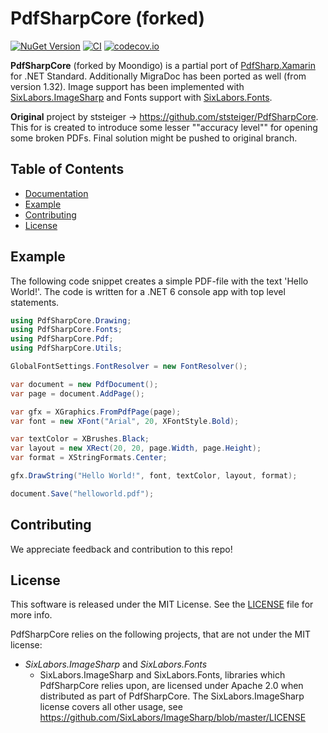 # PdfSharpCore (forked)

[![NuGet Version](https://img.shields.io/nuget/v/Moondigo.PdfSharpCore.svg)](https://www.nuget.org/packages/Moondigo.PdfSharpCore/)
[![CI](https://github.com/thrull/PdfSharpCore/actions/workflows/build.yml/badge.svg)](https://github.com/ststeiger/PdfSharpCore/actions/workflows/build.yml)
[![codecov.io](https://codecov.io/github/thrull/PdfSharpCore/coverage.svg?branch=master)](https://codecov.io/github/ststeiger/PdfSharpCore?branch=master)

**PdfSharpCore** (forked by Moondigo) is a partial port of [PdfSharp.Xamarin](https://github.com/roceh/PdfSharp.Xamarin/) for .NET Standard.
Additionally MigraDoc has been ported as well (from version 1.32).
Image support has been implemented with [SixLabors.ImageSharp](https://github.com/JimBobSquarePants/ImageSharp/) and Fonts support with [SixLabors.Fonts](https://github.com/SixLabors/Fonts).

**Original** project by ststeiger -> https://github.com/ststeiger/PdfSharpCore. This for is created to introduce some lesser ""accuracy level"" for opening some broken PDFs. Final solution might be pushed to original branch.

## Table of Contents

- [Documentation](docs/index.md)
- [Example](#example)
- [Contributing](#contributing)
- [License](#license)


## Example

The following code snippet creates a simple PDF-file with the text 'Hello World!'.
The code is written for a .NET 6 console app with top level statements.

```csharp
using PdfSharpCore.Drawing;
using PdfSharpCore.Fonts;
using PdfSharpCore.Pdf;
using PdfSharpCore.Utils;

GlobalFontSettings.FontResolver = new FontResolver();

var document = new PdfDocument();
var page = document.AddPage();

var gfx = XGraphics.FromPdfPage(page);
var font = new XFont("Arial", 20, XFontStyle.Bold);

var textColor = XBrushes.Black;
var layout = new XRect(20, 20, page.Width, page.Height);
var format = XStringFormats.Center;

gfx.DrawString("Hello World!", font, textColor, layout, format);

document.Save("helloworld.pdf");
```

## Contributing

We appreciate feedback and contribution to this repo!


## License

This software is released under the MIT License. See the [LICENSE](LICENCE.md) file for more info.

PdfSharpCore relies on the following projects, that are not under the MIT license:

* *SixLabors.ImageSharp* and *SixLabors.Fonts*
  * SixLabors.ImageSharp and SixLabors.Fonts, libraries which PdfSharpCore relies upon, are licensed under Apache 2.0 when distributed as part of PdfSharpCore. The SixLabors.ImageSharp license covers all other usage, see https://github.com/SixLabors/ImageSharp/blob/master/LICENSE